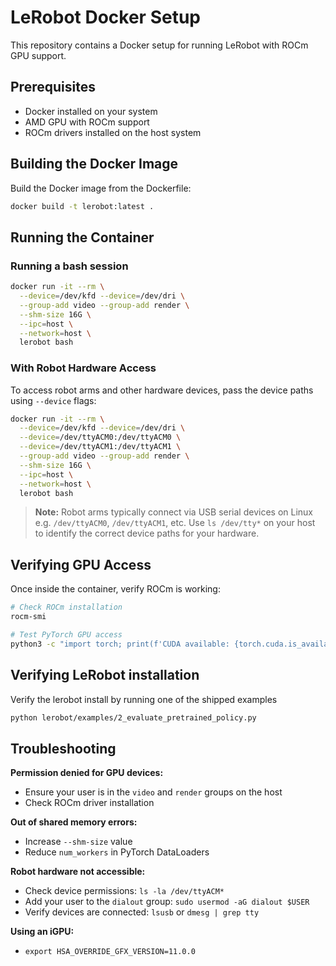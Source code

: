 # LeRobot Docker Setup

This repository contains a Docker setup for running LeRobot with ROCm GPU support.

## Prerequisites

- Docker installed on your system
- AMD GPU with ROCm support
- ROCm drivers installed on the host system

## Building the Docker Image

Build the Docker image from the Dockerfile:

```bash
docker build -t lerobot:latest .
```

## Running the Container

### Running a bash session
```bash
docker run -it --rm \
  --device=/dev/kfd --device=/dev/dri \
  --group-add video --group-add render \
  --shm-size 16G \
  --ipc=host \
  --network=host \
  lerobot bash
```

### With Robot Hardware Access
To access robot arms and other hardware devices, pass the device paths using `--device` flags:

```bash
docker run -it --rm \
  --device=/dev/kfd --device=/dev/dri \
  --device=/dev/ttyACM0:/dev/ttyACM0 \
  --device=/dev/ttyACM1:/dev/ttyACM1 \
  --group-add video --group-add render \
  --shm-size 16G \
  --ipc=host \
  --network=host \
  lerobot bash
```

> **Note:** Robot arms typically connect via USB serial devices on Linux e.g. `/dev/ttyACM0`, `/dev/ttyACM1`, etc. Use `ls /dev/tty*` on your host to identify the correct device paths for your hardware.

## Verifying GPU Access

Once inside the container, verify ROCm is working:

```bash
# Check ROCm installation
rocm-smi

# Test PyTorch GPU access
python3 -c "import torch; print(f'CUDA available: {torch.cuda.is_available()}'); print(f'Device count: {torch.cuda.device_count()}')"
```

## Verifying LeRobot installation

Verify the lerobot install by running one of the shipped examples

```bash
python lerobot/examples/2_evaluate_pretrained_policy.py
```

## Troubleshooting

**Permission denied for GPU devices:**
- Ensure your user is in the `video` and `render` groups on the host
- Check ROCm driver installation

**Out of shared memory errors:**
- Increase `--shm-size` value
- Reduce `num_workers` in PyTorch DataLoaders

**Robot hardware not accessible:**
- Check device permissions: `ls -la /dev/ttyACM*`
- Add your user to the `dialout` group: `sudo usermod -aG dialout $USER`
- Verify devices are connected: `lsusb` or `dmesg | grep tty`

**Using an iGPU:**
- `export HSA_OVERRIDE_GFX_VERSION=11.0.0`